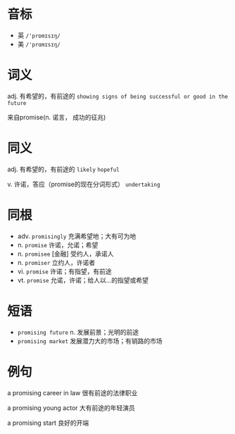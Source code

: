 # 音标

- 英 `/'prɒmɪsɪŋ/`
- 美 `/'prɑmɪsɪŋ/`

# 词义

adj. 有希望的，有前途的
`showing signs of being successful or good in the future`



来自promise(n. 诺言， 成功的征兆)

# 同义

adj. 有希望的，有前途的
`likely` `hopeful`

v. 许诺，答应（promise的现在分词形式）
`undertaking`

# 同根

- adv. `promisingly` 充满希望地；大有可为地
- n. `promise` 许诺，允诺；希望
- n. `promisee` [金融] 受约人，承诺人
- n. `promiser` 立约人，许诺者
- vi. `promise` 许诺；有指望，有前途
- vt. `promise` 允诺，许诺；给人以…的指望或希望

# 短语

- `promising future` n. 发展前景；光明的前途
- `promising market` 发展潜力大的市场；有销路的市场

# 例句

a promising career in law
很有前途的法律职业

a promising young actor
大有前途的年轻演员

a promising start
良好的开端


